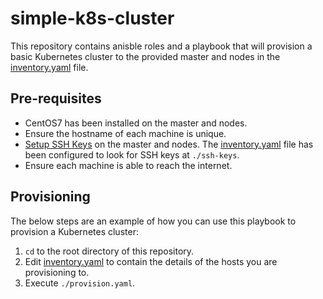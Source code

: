 # simple-k8s-cluster

This repository contains anisble roles and a playbook that will provision a basic Kubernetes cluster to the provided master and nodes in the [inventory.yaml](inventory.yaml) file.

## Pre-requisites

- CentOS7 has been installed on the master and nodes.
- Ensure the hostname of each machine is unique.
- [Setup SSH Keys](https://www.digitalocean.com/community/tutorials/how-to-configure-ssh-key-based-authentication-on-a-linux-server) on the master and nodes. The [inventory.yaml](inventory.yaml) file has been configured to look for SSH keys at `./ssh-keys`.
- Ensure each machine is able to reach the internet.

## Provisioning

The below steps are an example of how you can use this playbook to provision a Kubernetes cluster:

1. `cd` to the root directory of this repository.
2. Edit [inventory.yaml](inventory.yaml) to contain the details of the hosts you are provisioning to.
3. Execute `./provision.yaml`.